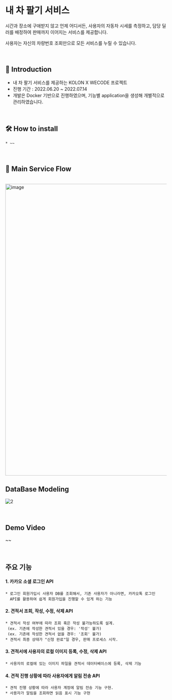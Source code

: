 # 내 차 팔기 서비스

시간과 장소에 구애받지 않고 언제 어디서든, 사용자의 자동차 시세를 측정하고, 담당 딜러를 배정하여 판매까지 이어지는 서비스를 제공합니다.  

사용자는 자신의 차량번호 조회만으로 모든 서비스를 누릴 수 있습니다.

<br/>


## 👋 Introduction
- 내 차 팔기 서비스를 제공하는 KOLON X WECODE 프로젝트
- 진행 기간 : 2022.06.20 ~ 2022.07.14
- 개발은 Docker 기반으로 진행하였으며, 기능별 application을 생성해 개별적으로 관리하였습니다. 



<br/>

## 🛠 How to install

```
* ~~
```

<br/>

## 🚙 Main Service Flow
<br/>
<img width="909" alt="image" src="https://user-images.githubusercontent.com/97112697/178914034-95d0754b-a354-4a43-bf43-bb4c81c13149.png">
<br/>


## DataBase Modeling
![2](https://user-images.githubusercontent.com/21071903/171773721-b6c65832-322d-4090-8aae-7dbf142ff070.png)

<br/>

## Demo Video

~~

<br/>

## 주요 기능 
  
#### 1. 카카오 소셜 로그인 API
```
* 로그인 회원가입시 사용자 DB를 조회해서, 기존 사용자가 아니라면, 카카오톡 로그인
  API를 활용하여 쉽게 회원가입을 진행할 수 있게 하는 기능
```
  
#### 2. 견적서 조회, 작성, 수정, 삭제 API
```
* 견적서 작성 여부에 따라 조회 혹은 작성 불가능하도록 설계.
 (ex. 기존에 작성한 견적서 있을 경우: '작성' 불가)
 (ex. 기존에 작성한 견적서 없을 경우: '조회' 불가)
* 견적서 최종 상태가 "신청 완료"일 경우, 판매 프로세스 시작.
```
  
#### 3. 견적서에 사용자의 로컬 이미지 등록, 수정, 삭제 API
```
* 사용자의 로컬에 있는 이미지 파일을 견적서 데이터베이스에 등록, 삭제 기능
```
  
#### 4. 견적 진행 상황에 따라 사용자에게 알림 전송 API
```
* 견적 진행 상황에 따라 사용자 계정에 알림 전송 기능 구현.
* 사용자가 알림을 조회하면 읽음 표시 기능 구현
``` 

<br/>
